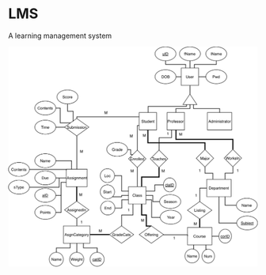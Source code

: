 # LMS
A learning management system

![ER Diagram](https://github.com/JunchenZ/LMS/blob/master/LMS_ER.png)
